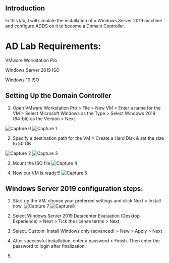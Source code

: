 ## Introduction
In this lab, I will simulate the installation of a Windows Server 2019 machine and configure ADDS on it to become a Domain Controller.
# AD Lab Requirements:
VMware Workstation Pro

Windows Server 2019 ISO

Windows 10 ISO
## Setting Up the Domain Controller
1. Open VMware Workstation Pro > File > New VM > Enter a name for the VM > Select Microsoft Windows as the Type > Select Windows 2019 (64-bit) as the Version > Next

![Capture 0](https://github.com/user-attachments/assets/4bdaf3e0-6890-4042-b0a0-75515fc0c8c6)
![Capture 1](https://github.com/user-attachments/assets/b4179d75-46e8-4124-8c56-94f2f344f389)

2. Specify a destination path for the VM > Create a Hard Disk & set the size to 50 GB

![Capture 2](https://github.com/user-attachments/assets/da8f47d0-1af3-42ab-b55a-4b9c4135606d)
![Capture 3](https://github.com/user-attachments/assets/7e6da549-ffe7-48c2-8f47-ee6d9c8a0db5)

3. Mount the ISO file
![Capture 4](https://github.com/user-attachments/assets/2384d198-6eb1-441f-9336-c9d22cd8f62d)

4. Now our VM is ready!!!
![Capture 5](https://github.com/user-attachments/assets/66bfef65-8f19-47bb-80ee-6b570b0debdd)

## Windows Server 2019 configuration steps:
1. Start up the VM, choose your preferred settings and click Next > Install now.
![Capture 7](https://github.com/user-attachments/assets/b2e47a5a-85ef-4af9-a30c-bc9cd38e57e0)
![Capture8](https://github.com/user-attachments/assets/2e7781ba-742b-4105-a02c-77f500be336c)


2. Select Windows Server 2019 Datacenter Evaluation (Desktop Experience) > Next > Tick the license terms > Next


3. Select, Custom: Install Windows only (advanced) > New > Apply > Next


4. After successful installation, enter a password > Finish. Then enter the password to login after finalization.


5. 
